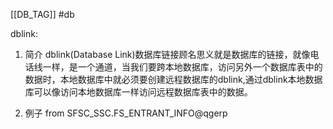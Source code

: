 [[DB_TAG]] #db 

dblink:
1. 简介
dblink(Database Link)数据库链接顾名思义就是数据库的链接，就像电话线一样，是一个通道，当我们要跨本地数据库，访问另外一个数据库表中的数据时，本地数据库中就必须要创建远程数据库的dblink,通过dblink本地数据库可以像访问本地数据库一样访问远程数据库表中的数据。

2. 例子
from SFSC_SSC.FS_ENTRANT_INFO@qgerp